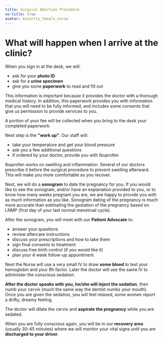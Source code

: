 ```yaml
---
title: Surgical Abortion Procedure
no-title: true
avatar: minority_female_nurse
---
```


What will happen when I arrive at the clinic?
=============================================

When you sign in at the desk, we will:

- ask for your **photo ID**
- ask for a **urine specimen**
- give you some **paperwork** to read and fill out

This information is important because it provides the doctor with a
thorough medical history. In addition, this paperwork provides you with
information that you will need to be fully informed, and includes some
consents that give us permission to provide services to you.

A portion of your fee will be collected when you bring to the desk your
completed paperwork.

Next step is the **"work up"**.  Our staff will:

- take your temperature and get your blood pressure
- ask you a few additional questions
- if ordered by your doctor, provide you with Ibuprofen

Ibuprofen works on swelling and inflammation.  Several of our doctors
prescribe it before the surgical procedure to prevent swelling
afterward.  This will make you more comfortable as you recover.

Next, we will do a **sonogram** to date the pregnancy for you.  If you
would like to see the sonogram, and/or have an explanation provided to
you, or to know how many weeks pregnant you are, we are happy to provide
you with as much information as you like.  Sonogram dating of the
pregnancy is much more accurate than estimating the gestation of the
pregnancy based on LNMP (first day of your last normal menstrual cycle).

After the sonogram, you will meet with our **Patient Advocate** to:

- answer your questions
- review aftercare instructions
- discuss your prescriptions and how to take them
- sign final consents to treatment
- discuss free birth control (if you would like it)
- plan your 4 week follow-up appointment

Next the Nurse will use a very small IV to draw **some blood** to test
your hemoglobin and your Rh factor.  Later the doctor will use the same
IV to administer the conscious sedation.

**After the doctor speaks with you, he/she will inject the sedation**,
then numb your cervix (much the same way the dentist numbs your mouth).
Once you are given the sedation, you will feel relaxed, some women
report a drifty, dreamy feeling.

The doctor will dilate the cervix and **aspirate the pregnancy** while
you are sedated.

When you are fully conscious again, you will be in our **recovery area**
(usually 30-45 minutes) where we will monitor your vital signs until you
are **discharged to your driver**.

